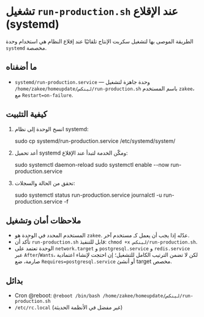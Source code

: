 تشغيل `run-production.sh` عند الإقلاع (systemd)
===============================================

الطريقة الموصى بها لتشغيل سكربت الإنتاج تلقائيًا عند إقلاع النظام هي استخدام وحدة `systemd` مخصصة.

ما أضفناه
----------
- `systemd/run-production.service` — وحدة جاهزة لتشغيل `/home/zakee/homeupdate/لينكس/run-production.sh` باسم المستخدم `zakee`، مع `Restart=on-failure`.

كيفية التثبيت
-------------
1. انسخ الوحدة إلى نظام systemd:

   sudo cp systemd/run-production.service /etc/systemd/system/

2. أعد تحميل systemd ومكّن الخدمة لتبدأ عند الإقلاع:

   sudo systemctl daemon-reload
   sudo systemctl enable --now run-production.service

3. تحقق من الحالة والسجلات:

   sudo systemctl status run-production.service
   journalctl -u run-production.service -f

ملاحظات أمان وتشغيل
-------------------
- المستخدم المحدد في الوحدة هو `zakee`. عدّله إذا يجب أن يعمل كـ مستخدم آخر.
- تأكد أن `run-production.sh` قابل للتنفيذ: `chmod +x لينكس/run-production.sh`.
- الوحدة تعتمد على `network.target` و `postgresql.service` و `redis.service` عبر `After`/`Wants`، لكن لا تضمن الترتيب الكامل للتشغيل؛ إن احتجت لإنشاء اعتمادية صارمة، ضع `Requires=postgresql.service` أو أنشئ target مخصص.

بدائل
------
- Cron @reboot: `@reboot /bin/bash /home/zakee/homeupdate/لينكس/run-production.sh`
- `/etc/rc.local` (غير مفضل في الأنظمة الحديثة)
